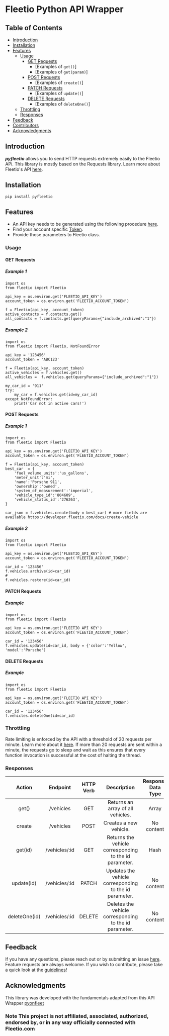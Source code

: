 # Fleetio Python API Wrapper

## Table of Contents
- [Introduction](#introduction)
- [Installation](#installation)
- [Features](#features)
    - [Usage](#usage)
        * [GET Requests](#get-requests)
            - [Examples of `get()`]
            - [Examples of `get(param)`]
        * [POST Requests](#post-requests)
            - [Examples of `create()`]
        * [PATCH Requests](#put-requests)
            - [Examples of `update()`]
        * [DELETE Requests](#delete-requests)
            - [Examples of `deleteOne()`]
    - [Throttling](#throttling)
    - [Responses](#responses)
- [Feedback](#feedback)
- [Contributors](#contributors)
- [Acknowledgments](#acknowledgments)

## Introduction
**_pyfleetio_** allows you to send HTTP requests extremely easily to the Fleetio APi. This library is mostly based on the Requests library.
Learn more about Fleetio's API [here](https://developer.fleetio.com/). <br>


## Installation
```
pip install pyfleetio
```
## Features
- An API key needs to be generated using the following procedure [here](https://developer.fleetio.com/).
- Find your account specific [Token](https://developer.fleetio.com/).
- Provide those parameters to Fleetio class.

### Usage
#### GET Requests
##### Example 1
```
import os
from fleetio import Fleetio

api_key = os.environ.get('FLEETIO_API_KEY')
account_token = os.environ.get('FLEETIO_ACCOUNT_TOKEN')

f = Fleetio(api_key, account_token)
active_contacts = f.contacts.get()
all_contacts = f.contacts.get(queryParams={"include_archived":"1"})
```
##### Example 2
```
import os
from fleetio import Fleetio, NotFoundError

api_key = '123456'
account_token = 'ABC123'

f = Fleetio(api_key, account_token)
active_vehicles = f.vehicles.get()
all_vehicles =  f.vehicles.get(queryParams={"include_archived":"1"})

my_car_id = '911'
try:
    my_car = f.vehicles.get(id=my_car_id)
except NotFoundError:
    print('Car not in active cars!')
```
#### POST Requests
##### Example 1
```
import os
from fleetio import Fleetio

api_key = os.environ.get('FLEETIO_API_KEY')
account_token = os.environ.get('FLEETIO_ACCOUNT_TOKEN')

f = Fleetio(api_key, account_token)
best_car  = {
    'fuel_volume_units':'us_gallons',
    'meter_unit':'mi',
    'name':'Porsche 911',
    'ownership':'owned',
    'system_of_measurement':'imperial',
    'vehicle_type_id':'804609',
    'vehicle_status_id':'276263',
}

car_json = f.vehicles.create(body = best_car) # more fields are available https://developer.fleetio.com/docs/create-vehicle
```
##### Example 2
```
import os
from fleetio import Fleetio

api_key = os.environ.get('FLEETIO_API_KEY')
account_token = os.environ.get('FLEETIO_ACCOUNT_TOKEN')

car_id = '123456'
f.vehicles.archive(id=car_id)
#
f.vehicles.restore(id=car_id)
```

#### PATCH Requests
##### Example
```
import os
from fleetio import Fleetio

api_key = os.environ.get('FLEETIO_API_KEY')
account_token = os.environ.get('FLEETIO_ACCOUNT_TOKEN')

car_id = '123456'
f.vehicles.update(id=car_id, body = {'color':'Yellow', 'model':'Porsche')
```

#### DELETE Requests
##### Example
```
import os
from fleetio import Fleetio

api_key = os.environ.get('FLEETIO_API_KEY')
account_token = os.environ.get('FLEETIO_ACCOUNT_TOKEN')

car_id = '123456'
f.vehicles.deleteOne(id=car_id)
```

### Throttling
Rate limiting is enforced by the API with a threshold of 20 requests per minute. Learn more about it [here](https://developer.fleetio.com/docs/response-codes). If more than 20 requests are sent within a minute, the requests go to sleep and wait as this ensures that every function invocation is successful at the cost of halting the thread.

### Responses
| Action | Endpoint | HTTP Verb | Description | Response Data Type |
| :---: | :---: | :---: | :---: | :---: |
|get()|/vehicles|GET|Returns an array of all vehicles.|Array|
|create|/vehicles|POST|Creates a new vehicle.|No content|
|get(id)|/vehicles/:id|GET|Returns the vehicle corresponding to the id parameter.|Hash|
|update(id)|/vehicles/:id|PATCH|Updates the vehicle corresponding to the id parameter.|No content|
|deleteOne(id)|/vehicles/:id|DELETE|Deletes the vehicle corresponding to the id parameter.|No content|


## Feedback
If you have any questions, please reach out or by submitting an issue [here](https://github.com/AlexBelanger/pyfleetio/issues).
Feature requests are always welcome. If you wish to contribute, please take a quick look at the [guidelines](./CONTRIBUTING.md)!

## Acknowledgments
This library was developed with the fundamentals adapted from this API Wrapper [pyonfleet](https://github.com/onfleet/pyonfleet)

### **Note** This project is not affiliated, associated, authorized, endorsed by, or in any way officially connected with Fleetio.com
